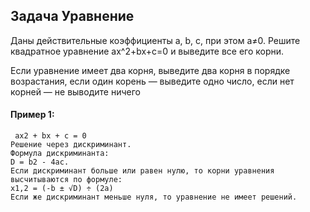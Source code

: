 ## Задача Уравнение
Даны действительные коэффициенты a, b, c,
при этом a≠0.
Решите квадратное уравнение ax^2+bx+c=0 и выведите все его корни.

Если уравнение имеет два корня,
выведите два корня в порядке возрастания,
если один корень — выведите одно число,
если нет корней — не выводите ничего

#### Пример 1:
```
 ax2 + bx + c = 0
Решение через дискриминант.
Формула дискриминанта:
D = b2 - 4ac.
Если дискриминант больше или равен нулю, то корни уравнения высчитываются по формуле:
x1,2 = (-b ± √D) ÷ (2a)
Если же дискриминант меньше нуля, то уравнение не имеет решений.

```
